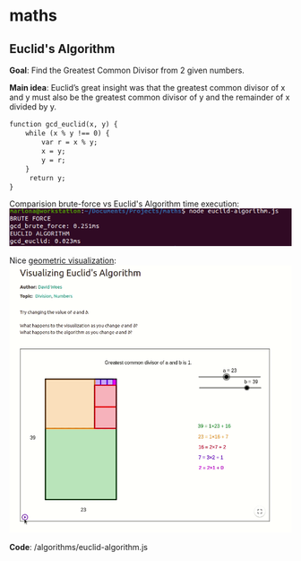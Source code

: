# maths

## Euclid's Algorithm
**Goal**: Find the Greatest Common Divisor from 2 given numbers.


**Main idea**: Euclid’s great insight was that the greatest common divisor of
x and y must also be the greatest common divisor of y and the
remainder of x divided by y.

```
function gcd_euclid(x, y) {
	while (x % y !== 0) {
		var r = x % y;
		x = y;
		y = r;
	}
	 return y;
}
```

Comparision brute-force vs Euclid's Algorithm time execution:
![Euclid Time](/pics/euclid-time.png)

Nice [geometric visualization](https://www.geogebra.org/m/ztbesvsd):
![Euclid Time](/pics/euclid-visualization.gif)

**Code**: /algorithms/euclid-algorithm.js
